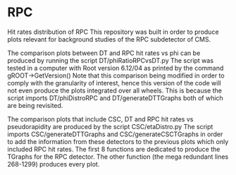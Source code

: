 # RPC
Hit rates distribution of RPC
This repository was built in order to produce plots relevant for background studies of the RPC subdetector of CMS.

The comparison plots between DT and RPC hit rates vs phi can be produced by running the script DT/phiRatioRPCvsDT.py
The script was tested in a computer with Root version 6.12/04 as printed by the command gROOT->GetVersion() 
Note that this comparison being modified in order to comply with the granularity of interest, hence this version of
the code will not even produce the plots integrated over all wheels. This is because the script imports DT/phiDistroRPC
and DT/generateDTTGraphs both of which are being revisited.


The comparison plots that include CSC, DT and RPC hit rates vs pseudorapidity are produced by the script CSC/etaDistro.py
The script imports CSC/generateDTTGraphs and CSC/generateCSCTGraphs in order to add the information from these detectors to
the previous plots which only included RPC hit rates. The first 8 functions are dedicated to produce the TGraphs for the RPC
detector. The other function (the mega redundant lines 268-1299) produces every plot.
